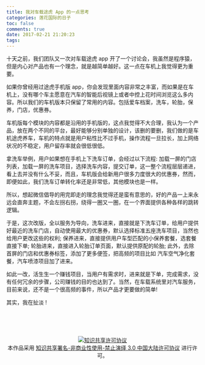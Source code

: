 ```yaml
---
title: 我对车载途虎 App 的一点思考
categories: 莲花国际的日子
toc: false
comments: true
date: 2017-02-21 21:20:23
tags:
---
```


十天之前，我们团队又一次对车载途虎 app 开了一个讨论会，我虽然是程序猿，但是内心对产品也有一个理念，就是越简单越好。这一点在车机上我觉得更为重要。

<!--more-->

如果你曾经用过途虎手机版 app，你会发现里面内容非常之丰富，而如果是在车机上，没有哪个车主愿意在汽车的智能后视镜上或者中控上花时间浏览这么多内容。所以我们的车机版本只保留了常用的内容。包括爱车档案，洗车，轮胎，保养，门店，优惠券。

车机版每个模块的内容都是沿用的手机版的，这点我觉得不大合理，我认为一个产品，放在两个不同的平台，最好能够分别单独的设计，该删的要删，我们做的是车机途虎养车，车机的特点就是用户粘性比不过手机，操作流程一旦拉长，加上网络状况的不稳定，用户留存率就会很低很低。

拿洗车举例，用户如果想在手机上下洗车订单，会经过以下流程: 加载一屏的门店列表，加载一屏的洗车项目，选择洗车内容，提交订单，这一整个流程层层递进，看上去并没有什么不妥，而且，车机版会给新用户很多力度很大的优惠券，然而，即便如此，我们洗车订单转化率还是非常低，其他模块也是一样。

所以，想起微信倡导的用完即走的理念我觉得还是蛮有意思的，好的产品一上来永远会直奔主题，不会左拐右拐，绕得一圈又一圈，在一个界面提供各种各样的跳转逻辑。

于是，这次改版，全以服务为导向，洗车进来，直接就是下洗车订单，给用户提供好最近的洗车门店，自动使用最大的优惠券，默认选择标准五座洗车项目，当然也给用户更改这些的权利; 保养进来，直接提供用户车型匹配的小保养套餐，选套餐直接下单; 轮胎进来，直接进入轮胎订单页面，默认提供原配的轮胎; 此外，去除首屏的门店和优惠券标签，添加了更多便签，把高频的项目比如 汽车空气净化套餐，汽车喷漆项目加了进来。

如此一改，活生生一个赚钱项目，当用户有需求时，进来就是下单，完成需求，没有任何冗余的步骤，公司赚钱的目的也达到了。当然，在车载系统里对汽车服务，目前来说，还不是一个很高频的事件，所以产品才更要做的简单! 

其实，我在扯淡 !




<br /><br /><br />

<center>
<a rel="license" href="http://creativecommons.org/licenses/by-nc-nd/3.0/cn/"><img alt="知识共享许可协议" style="border-width:0" src="https://i.creativecommons.org/l/by-nc-nd/3.0/cn/88x31.png" /></a><br />
本作品采用 <a rel="license" href="http://creativecommons.org/licenses/by-nc-nd/3.0/cn/">知识共享署名-非商业性使用-禁止演绎 3.0 中国大陆许可协议</a> 进行许可。
</center>
